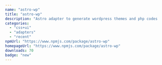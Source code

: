 ```yaml
---
name: "astro-wp"
title: "astro-wp"
description: "Astro adapter to generate wordpress themes and php codes."
categories:
  - "css+ui"
  - "adapters"
  - "recent"
npmUrl: "https://www.npmjs.com/package/astro-wp"
homepageUrl: "https://www.npmjs.com/package/astro-wp"
downloads: 70
badge: "new"
---
```

